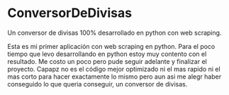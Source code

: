 # ConversorDeDivisas
Un conversor de divisas 100% desarrollado en python con web scraping.

Esta es mi primer aplicación con web scraping en python. Para el poco tiempo que levo desarrollando en python estoy muy contento con el resultado. Me costo un poco pero pude seguir adelante y finalizar el proyecto. Capapz no es el código mejor optimizado ni el mas rapido ni el mas corto para hacer exactamente lo mismo pero aun asi me alegr haber conseguido lo que queria conseguir, un conversor de divisas.
